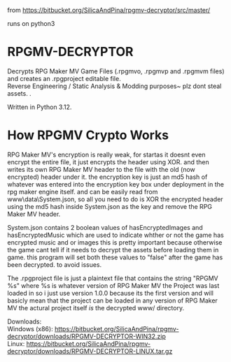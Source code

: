 from https://bitbucket.org/SilicaAndPina/rpgmv-decryptor/src/master/

runs on python3

# RPGMV-DECRYPTOR            
Decrypts RPG Maker MV Game Files (.rpgmvo, .rpgmvp and .rpgmvm files)         
and creates an .rpgproject editable file.        
Reverse Engineering / Static Analysis & Modding purposes~ plz dont steal assets. .           

Written in Python 3.12.

# How RPGMV Crypto Works
RPG Maker MV's encryption is really weak, for startas it doesnt even encrypt the entire file, it just encrypts the header using XOR. and then writes its own RPG Maker MV header to the file with the old (now encrypted) header under it.
the encryption key is just an md5 hash of whatever was entered into the encryption key box under deployment in the rpg maker engine itself. and can be easily read from www\data\System.json, so all you need to do is
XOR the encrypted header using the md5 hash inside System.json as the key and remove the RPG Maker MV header. 

System.json contains 2 boolean values of
hasEncryptedImages and hasEncryptedMusic
which are used to indicate whther or not the game has encrypted music and or images
this is pretty important because otherwise the game cant tell if it needs to decrypt the assets before loading them in game.
this program will set both these values to "false" after the game has been decrypted. to avoid issues.

The .rpgproject file is just a plaintext file that contains the string "RPGMV %s" where %s is whatever version of RPG Maker MV the Project was last loaded in so i just use version 1.0.0 because its the first version and will basicly mean that the project can be loaded in any version of RPG Maker MV the actural project itself *is* the decrypted www/ directory.
  
Downloads:   
Windows (x86): https://bitbucket.org/SilicaAndPina/rpgmv-decryptor/downloads/RPGMV-DECRYPTOR-WIN32.zip  
Linux: https://bitbucket.org/SilicaAndPina/rpgmv-decryptor/downloads/RPGMV-DECRYPTOR-LINUX.tar.gz  
